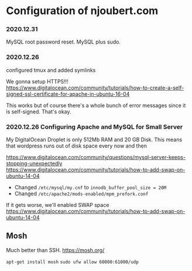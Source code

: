 # Configuration of njoubert.com

### 2020.12.31

MySQL root password reset. MySQL plus sudo. 

### 2020.12.26 

configured tmux and added symlinks

We gonna setup HTTPS!!! https://www.digitalocean.com/community/tutorials/how-to-create-a-self-signed-ssl-certificate-for-apache-in-ubuntu-16-04

This works but of course there's a whole bunch of error messages since it is self-signed. That's okay.




### 2020.12.26 Configuring Apache and MySQL for Small Server

My DigitalOcean Droplet is only 512Mb RAM and 20 GB Disk. 
This means that wordpress runs out of disk space every now and then

https://www.digitalocean.com/community/questions/mysql-server-keeps-stopping-unexpectedly
https://www.digitalocean.com/community/tutorials/how-to-add-swap-on-ubuntu-14-04

* Changed `/etc/mysql/my.cnf` to `innodb_buffer_pool_size = 20M`
* Changed `/etc/apache2/mods-enabled/mpm_prefork.conf`

If it gets worse, we'll enabled SWAP space https://www.digitalocean.com/community/tutorials/how-to-add-swap-on-ubuntu-14-04 

## Mosh

Much better than SSH. https://mosh.org/

`apt-get install mosh`
`sudo ufw allow 60000:61000/udp`
